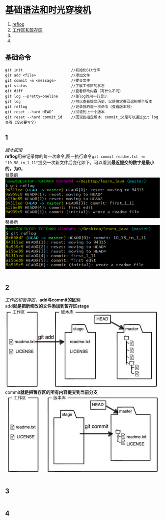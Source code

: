 # [基础语法和时光穿梭机](./basic_grammer.md)
1. [reflog](#1)
2. [工作区和暂存区](#2)
3. [](#3)
4. [](#4)  

## 基础命令
```git
git init                      //初始化Git仓库
git add <file>                //添加文件
git commit -m <message>       //提交文件
git status                    //了解工作区的状态
git diff                      //查看修改内容（有什么不同）
git log --pretty=oneline      //使log的用一行显示
git log                       //可以查看提交历史，以便确定要回退到哪个版本
git reflog                    //记录我的每一次命令（查看版本号）
git reset --hard HEAD^        //回滚到上一个版本
git reset --hard commit_id    //回滚到指定版本，commit_id是可以通过git log查看（没必要写全）
```
## 1 
_版本回滚_  
**reflog**用来记录你的每一次命令,图一执行命令```git commit readme.txt -m "10_58_in_1_11"```提交一次新文件后变化如下。可以看到**最近提交的数字是最小的，为0**。  
替换前  
![](img/reflog1.PNG "图一")  
替换后  
![](img/reflog2.PNG)  
```cpp
```  
## 2
_工作区和暂存区_，**add与commit的区别**  
add**就是把新修改的文件添加到暂存区stage**  
![](img/stage1.PNG "add")  
commit**就是把暂存区的所有内容提交到当前分支**  
![](img/stage2.PNG "commit")  
```cpp
```  
## 3
```cpp
```  
## 4
```cpp
```  
